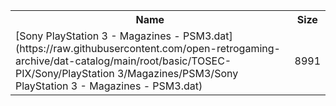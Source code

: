 <table>
<tr><th>Name</th><th>Size</th></tr>
<tr><td>
[Sony PlayStation 3 - Magazines - PSM3.dat](https://raw.githubusercontent.com/open-retrogaming-archive/dat-catalog/main/root/basic/TOSEC-PIX/Sony/PlayStation 3/Magazines/PSM3/Sony PlayStation 3 - Magazines - PSM3.dat)
</td><td>8991</td></tr>
</table>
